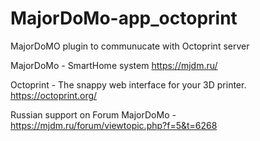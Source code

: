 # MajorDoMo-app_octoprint
MajorDoMO plugin to communucate with Octoprint server

MajorDoMo - SmartHome system https://mjdm.ru/

Octoprint - The snappy web interface for your 3D printer. https://octoprint.org/

Russian support on Forum MajorDoMo - https://mjdm.ru/forum/viewtopic.php?f=5&t=6268
